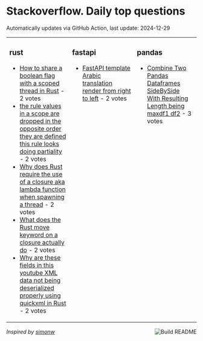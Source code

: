 # Stackoverflow. Daily top questions 

Automatically updates via GitHub Action, last update: <!-- date starts -->2024-12-29<!-- date ends -->


<table><tr><td valign="top" width="33%">

### rust
<!-- rust starts -->
* [How to share a boolean flag with a scoped thread in Rust](https://stackoverflow.com/questions/79313959/how-to-share-a-boolean-flag-with-a-scoped-thread-in-rust) - 2 votes
* [the rule values in a scope are dropped in the opposite order they are defined this rule looks doing partiality](https://stackoverflow.com/questions/79314264/the-rule-values-in-a-scope-are-dropped-in-the-opposite-order-they-are-defined) - 2 votes
* [Why does Rust require the use of a closure aka lambda function when spawning a thread](https://stackoverflow.com/questions/79313669/why-does-rust-require-the-use-of-a-closure-aka-lambda-function-when-spawning-a) - 2 votes
* [What does the Rust move keyword on a closure actually do](https://stackoverflow.com/questions/79313841/what-does-the-rust-move-keyword-on-a-closure-actually-do) - 2 votes
* [Why are these fields in this youtube XML data not being deserialized properly using quickxml in Rust](https://stackoverflow.com/questions/79314973/why-are-these-fields-in-this-youtube-xml-data-not-being-deserialized-properly-us) - 2 votes
<!-- rust ends -->
</td><td valign="top" width="34%">


### fastapi
<!-- fastapi starts -->
* [FastAPI template Arabic translation render from right to left](https://stackoverflow.com/questions/79313275/fastapi-template-arabic-translation-render-from-right-to-left) - 2 votes
<!-- fastapi ends -->
</td><td valign="top" width="34%">


### pandas
<!-- pandas starts -->
* [Combine Two Pandas Dataframes SideBySide With Resulting Length being maxdf1 df2](https://stackoverflow.com/questions/79313112/combine-two-pandas-dataframes-side-by-side-with-resulting-length-being-maxdf1) - 3 votes
<!-- pandas ends -->
</td></tr></table>

<a href="https://github.com/hp0404/hp0404/actions"><img src="https://github.com/hp0404/hp0404/workflows/Build%20README/badge.svg" align="right" alt="Build README"></a> <p>*Inspired by  [simonw](https://github.com/simonw/simonw)*</p>
